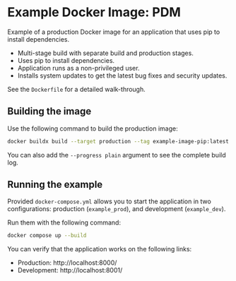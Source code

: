 # Example Docker Image: PDM

Example of a production Docker image for an application that uses pip to install dependencies.

* Multi-stage build with separate build and production stages.
* Uses pip to install dependencies.
* Application runs as a non-privileged user.
* Installs system updates to get the latest bug fixes and security updates.

See the `Dockerfile` for a detailed walk-through.


## Building the image

Use the following command to build the production image:

```bash
docker buildx build --target production --tag example-image-pip:latest .
```

You can also add the `--progress plain` argument to see the complete build log.


## Running the example

Provided `docker-compose.yml` allows you to start the application in two configurations: production (`example_prod`),
and development (`example_dev`).

Run them with the following command:

```bash
docker compose up --build
```

You can verify that the application works on the following links:

* Production: http://localhost:8000/
* Development: http://localhost:8001/
